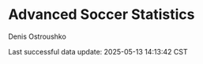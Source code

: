 # Advanced Soccer Statistics
Denis Ostroushko

<!-- gfm -->

Last successful data update: 2025-05-13 14:13:42 CST
